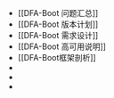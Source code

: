 - [[DFA-Boot 问题汇总]]
- [[DFA-Boot 版本计划]]
- [[DFA-Boot 需求设计]]
- [[DFA-Boot 高可用说明]]
- [[DFA-Boot框架剖析]]
-
-
-